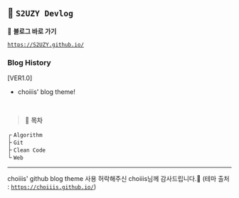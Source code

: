 ## 🦥 `S2UZY Devlog`

📎 **블로그 바로 가기**

[`https://S2UZY.github.io/`](https://S2UZI.github.io/)

### Blog History

[VER1.0]
- choiiis' blog theme!

<br>

> 🌴 **목차**

┌ `Algorithm`  
├ `Git`  
├ `Clean Code`  
└ `Web`

---
choiiis' github blog theme 사용 허락해주신 choiiis님께 감사드립니다.🥰
 (테마 출처 : [`https://choiiis.github.io/`](https://choiiis.github.io/))
